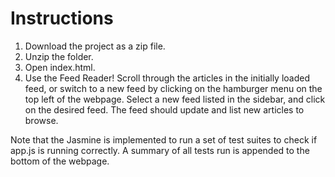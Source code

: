 # Instructions
1. Download the project as a zip file.
2. Unzip the folder.
3. Open index.html.
4. Use the Feed Reader! Scroll through the articles in the initially loaded feed, or switch to a new feed by clicking on the hamburger menu on the top left of the webpage. Select a new feed listed in the sidebar, and click on the desired feed. The feed should update and list new articles to browse.

Note that the Jasmine is implemented to run a set of test suites to check if app.js is running correctly. A summary of all tests run is appended to the bottom of the webpage.